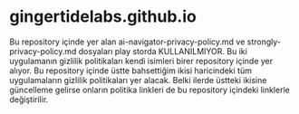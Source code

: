 # gingertidelabs.github.io
Bu repository içinde yer alan ai-navigator-privacy-policy.md ve strongly-privacy-policy.md dosyaları play storda KULLANILMIYOR. Bu iki uygulamanın gizlilik politikaları kendi isimleri birer repository içinde yer alıyor.
Bu repository içinde üstte bahsettiğim ikisi haricindeki tüm uygulamaların gizlilik politikaları yer alacak.
Belki ilerde üstteki ikisine güncelleme gelirse onların politika linkleri de bu repository içindeki linklerle değiştirilir.
